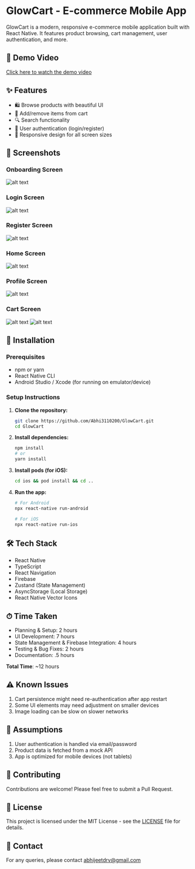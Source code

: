 # GlowCart - E-commerce Mobile App

GlowCart is a modern, responsive e-commerce mobile application built with React Native. It features product browsing, cart management, user authentication, and more.

## 🎥 Demo Video

[Click here to watch the demo video](https://drive.google.com/file/d/1NhxpUNqCQJUTLaNarH0LRoS4uBziGiCz/view?usp=sharing)

## ✨ Features

- 🛍️ Browse products with beautiful UI
- 🛒 Add/remove items from cart
- 🔍 Search functionality
- 🔐 User authentication (login/register)
- 📱 Responsive design for all screen sizes

## 📸 Screenshots

### Onboarding Screen
![alt text](./src/assets/images/image.png)

### Login Screen
![alt text](./src/assets/images/image-1.png)


### Register Screen
![alt text](./src/assets/images/image-2.png)

### Home Screen
![alt text](./src/assets/images/image-3.png)

### Profile Screen
![alt text](./src/assets/images/image-4.png)

### Cart Screen
![alt text](./src/assets/images/image-5.png)
![alt text](./src/assets/images/image-6.png)

## 🚀 Installation

### Prerequisites

- npm or yarn
- React Native CLI
- Android Studio / Xcode (for running on emulator/device)

### Setup Instructions

1. **Clone the repository:**
   ```bash
   git clone https://github.com/Abhi3110200/GlowCart.git
   cd GlowCart
   ```

2. **Install dependencies:**
   ```bash
   npm install
   # or
   yarn install
   ```

3. **Install pods (for iOS):**
   ```bash
   cd ios && pod install && cd ..
   ```


4. **Run the app:**
   ```bash
   # For Android
   npx react-native run-android
   
   # For iOS
   npx react-native run-ios
   ```

## 🛠 Tech Stack

- React Native
- TypeScript
- React Navigation
- Firebase
- Zustand (State Management)
- AsyncStorage (Local Storage)
- React Native Vector Icons

## ⏱ Time Taken

- Planning & Setup: 2 hours
- UI Development: 7 hours
- State Management & Firebase Integration: 4 hours
- Testing & Bug Fixes: 2 hours
- Documentation: .5 hours

**Total Time**: ~12 hours

## ⚠️ Known Issues

1. Cart persistence might need re-authentication after app restart
2. Some UI elements may need adjustment on smaller devices
3. Image loading can be slow on slower networks

## 📝 Assumptions

1. User authentication is handled via email/password
2. Product data is fetched from a mock API
3. App is optimized for mobile devices (not tablets)

## 🤝 Contributing

Contributions are welcome! Please feel free to submit a Pull Request.

## 📄 License

This project is licensed under the MIT License - see the [LICENSE](LICENSE) file for details.

## 📧 Contact

For any queries, please contact [abhijeetdrv@gmail.com](mailto:abhijeetdrv@gmail.com)
